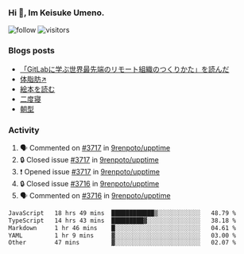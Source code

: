 ### Hi 👋, Im Keisuke Umeno.

<!--
**9renpoto/9renpoto** is a ✨ _special_ ✨ repository because its `README.md` (this file) appears on your GitHub profile.

Here are some ideas to get you started:

- 🔭 I’m currently working on ...
- 🌱 I’m currently learning ...
- 👯 I’m looking to collaborate on ...
- 🤔 I’m looking for help with ...
- 💬 Ask me about ...
- 📫 How to reach me: ...
- 😄 Pronouns: ...
- ⚡ Fun fact: ...
-->

![follow](https://img.shields.io/github/followers/9renpoto?label=Follow&style=social)
![visitors](https://komarev.com/ghpvc/?username=9renpoto&label=Profile%20views&color=0e75b6&style=flat)

### Blogs posts

<!-- BLOG-POST-LIST:START -->
- [「GitLabに学ぶ世界最先端のリモート組織のつくりかた」を読んだ](https://9renpoto.win/entry/2024/09/10/remote_organization)
- [体脂肪↗](https://9renpoto.win/entry/2024/08/12/gaining_fat)
- [絵本を読む](https://9renpoto.win/entry/2024/07/26/picture_book)
- [二度寝](https://9renpoto.win/entry/2024/07/18/going_back_to_sleep)
- [朝型](https://9renpoto.win/entry/2024/05/29/im-an-early)
<!-- BLOG-POST-LIST:END -->

### Activity

<!--START_SECTION:activity-->
1. 🗣 Commented on [#3717](https://github.com/9renpoto/upptime/issues/3717#issuecomment-2420437311) in [9renpoto/upptime](https://github.com/9renpoto/upptime)
2. 🔒 Closed issue [#3717](https://github.com/9renpoto/upptime/issues/3717) in [9renpoto/upptime](https://github.com/9renpoto/upptime)
3. ❗ Opened issue [#3717](https://github.com/9renpoto/upptime/issues/3717) in [9renpoto/upptime](https://github.com/9renpoto/upptime)
4. 🔒 Closed issue [#3716](https://github.com/9renpoto/upptime/issues/3716) in [9renpoto/upptime](https://github.com/9renpoto/upptime)
5. 🗣 Commented on [#3716](https://github.com/9renpoto/upptime/issues/3716#issuecomment-2420239093) in [9renpoto/upptime](https://github.com/9renpoto/upptime)
<!--END_SECTION:activity-->

<!--START_SECTION:waka-->

```txt
JavaScript   18 hrs 49 mins  ████████████▒░░░░░░░░░░░░   48.79 %
TypeScript   14 hrs 43 mins  █████████▓░░░░░░░░░░░░░░░   38.18 %
Markdown     1 hr 46 mins    █░░░░░░░░░░░░░░░░░░░░░░░░   04.61 %
YAML         1 hr 9 mins     ▓░░░░░░░░░░░░░░░░░░░░░░░░   03.00 %
Other        47 mins         ▓░░░░░░░░░░░░░░░░░░░░░░░░   02.07 %
```

<!--END_SECTION:waka-->
